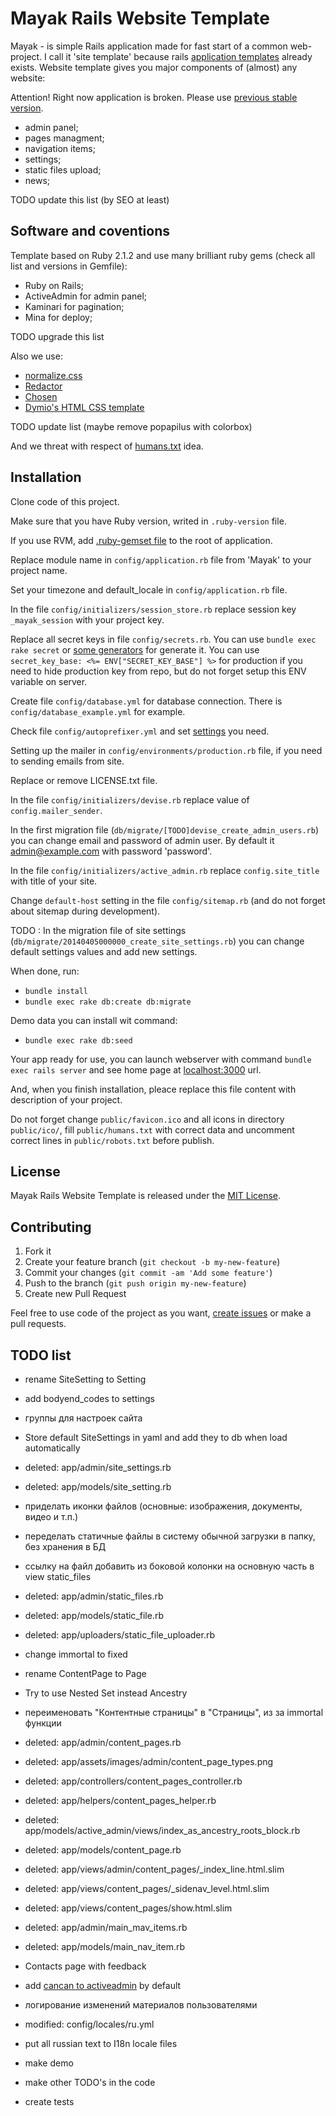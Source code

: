 Mayak Rails Website Template
============================

Mayak - is simple Rails application made for fast start of a common web-project. I call it 'site template' because rails [application templates](http://guides.rubyonrails.org/rails_application_templates.html) already exists. Website template gives you major components of (almost) any website:

Attention! Right now application is broken. Please use [previous stable version](https://github.com/dymio/mayak/tree/version_zero_dot_six).

* admin panel;
* pages managment;
* navigation items;
* settings;
* static files upload;
* news;

TODO update this list (by SEO at least)


Software and coventions
-----------------------

Template based on Ruby 2.1.2 and use many brilliant ruby gems (check all list and versions in Gemfile):

* Ruby on Rails;
* ActiveAdmin for admin panel;
* Kaminari for pagination;
* Mina for deploy;

TODO upgrade this list

Also we use:

* [normalize.css](http://necolas.github.io/normalize.css/)
* [Redactor](http://imperavi.com/redactor/)
* [Chosen](http://harvesthq.github.io/chosen/)
* [Dymio's HTML CSS template](https://github.com/dymio/html-css-template)

TODO update list (maybe remove popapilus with colorbox)

And we threat with respect of [humans.txt](http://humanstxt.org/) idea.


Installation
------------

Clone code of this project.

Make sure that you have Ruby version, writed in `.ruby-version` file.

If you use RVM, add [.ruby-gemset file](http://stackoverflow.com/questions/15708916/use-rvmrc-or-ruby-version-file-to-set-a-project-gemset-with-rvm) to the root of application.

Replace module name in `config/application.rb` file from 'Mayak' to your project name.

Set your timezone and default_locale in `config/application.rb` file.

In the file `config/initializers/session_store.rb` replace session key `_mayak_session` with your project key.

Replace all secret keys in file `config/secrets.rb`. You can use `bundle exec rake secret` or [some generators](http://www.andrewscompanies.com/tools/wep.asp) for generate it. You can use `secret_key_base: <%= ENV["SECRET_KEY_BASE"] %>` for production if you need to hide production key from repo, but do not forget setup this ENV variable on server.

Create file `config/database.yml` for database connection. There is `config/database_example.yml` for example.

Check file `config/autoprefixer.yml` and set [settings](github.com/postcss/autoprefixer#browsers) you need.

Setting up the mailer in `config/environments/production.rb` file, if you need to sending emails from site.

Replace or remove LICENSE.txt file.

In the file `config/initializers/devise.rb` replace value of `config.mailer_sender`.

In the first migration file (`db/migrate/[TODO]devise_create_admin_users.rb`) you can change email and password of admin user. By default it admin@example.com with password 'password'.

In the file `config/initializers/active_admin.rb` replace `config.site_title` with title of your site.

Change `default-host` setting in the file `config/sitemap.rb` (and do not forget about sitemap during development).

TODO : In the migration file of site settings (`db/migrate/20140405000000_create_site_settings.rb`) you can change default settings values and add new settings.

When done, run:

  - `bundle install`
  - `bundle exec rake db:create db:migrate`

Demo data you can install wit command:

  - `bundle exec rake db:seed`

Your app ready for use, you can launch webserver with command `bundle exec rails server` and see home page at [localhost:3000](http://localhost:3000/) url.

And, when you finish installation, pleace replace this file content with description of your project.

Do not forget change `public/favicon.ico` and all icons in directory `public/ico/`, fill `public/humans.txt` with correct data and uncomment correct lines in `public/robots.txt` before publish.


License
-------
Mayak Rails Website Template is released under the [MIT License](LICENSE.txt).


Contributing
------------

1. Fork it
2. Create your feature branch (`git checkout -b my-new-feature`)
3. Commit your changes (`git commit -am 'Add some feature'`)
4. Push to the branch (`git push origin my-new-feature`)
5. Create new Pull Request

Feel free to use code of the project as you want, [create issues](https://github.com/dymio/mayak/issues) or make a pull requests.




TODO list
---------

- rename SiteSetting to Setting
- add bodyend_codes to settings
- группы для настроек сайта
- Store default SiteSettings in yaml and add they to db when load automatically
- deleted:    app/admin/site_settings.rb
- deleted:    app/models/site_setting.rb

- приделать иконки файлов (основные: изображения, документы, видео и т.п.)
- переделать статичные файлы в систему обычной загрузки в папку, без хранения в БД
- ссылку на файл добавить из боковой колонки на основную часть в view static_files
- deleted:    app/admin/static_files.rb
- deleted:    app/models/static_file.rb
- deleted:    app/uploaders/static_file_uploader.rb

- change immortal to fixed
- rename ContentPage to Page
- Try to use Nested Set instead Ancestry
- переименовать "Контентные страницы" в "Страницы", из за immortal функции
- deleted:    app/admin/content_pages.rb
- deleted:    app/assets/images/admin/content_page_types.png
- deleted:    app/controllers/content_pages_controller.rb
- deleted:    app/helpers/content_pages_helper.rb
- deleted:    app/models/active_admin/views/index_as_ancestry_roots_block.rb
- deleted:    app/models/content_page.rb
- deleted:    app/views/admin/content_pages/_index_line.html.slim
- deleted:    app/views/content_pages/_sidenav_level.html.slim
- deleted:    app/views/content_pages/show.html.slim

- deleted:    app/admin/main_mav_items.rb
- deleted:    app/models/main_nav_item.rb

- Contacts page with feedback

- add [cancan to activeadmin](https://github.com/activeadmin/activeadmin/blob/master/docs/13-authorization-adapter.md) by default
- логирование изменений материалов пользователями

- modified:   config/locales/ru.yml
- put all russian text to I18n locale files

- make demo

- make other TODO's in the code

- create tests
